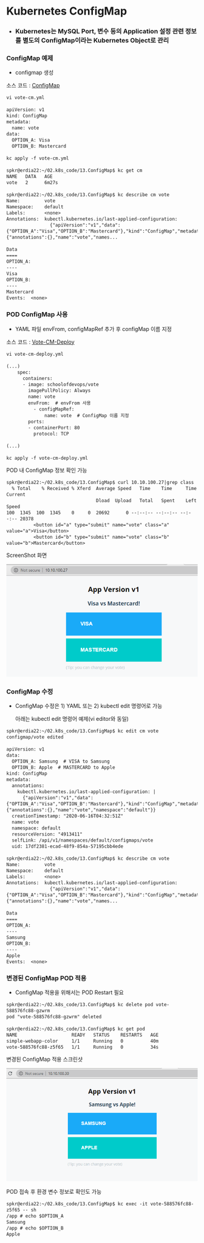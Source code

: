 # Kubernetes ConfigMap

- ### Kubernetes는 MySQL Port, 변수 등의 Application 설정 관련 정보를 별도의 ConfigMap이라는 Kubernetes Object로 관리

### ConfigMap 예제
- configmap 생성

소스 코드 : [ConfigMap](./vote-cm.yml)

```
vi vote-cm.yml

apiVersion: v1
kind: ConfigMap
metadata:
  name: vote
data:
  OPTION_A: Visa
  OPTION_B: Mastercard

kc apply -f vote-cm.yml

spkr@erdia22:~/02.k8s_code/13.ConfigMap$ kc get cm
NAME   DATA   AGE
vote   2      6m27s

spkr@erdia22:~/02.k8s_code/13.ConfigMap$ kc describe cm vote
Name:         vote
Namespace:    default
Labels:       <none>
Annotations:  kubectl.kubernetes.io/last-applied-configuration:
                {"apiVersion":"v1","data":{"OPTION_A":"Visa","OPTION_B":"Mastercard"},"kind":"ConfigMap","metadata":{"annotations":{},"name":"vote","names...

Data
====
OPTION_A:
----
Visa
OPTION_B:
----
Mastercard
Events:  <none>
```

### POD ConfigMap 사용 
- YAML 파일 envFrom, configMapRef 추가 후 configMap 이름 지정 

소스 코드 : [Vote-CM-Deploy](./vote-cm-deploy.yml)
```
vi vote-cm-deploy.yml

(...)
    spec:
      containers:
      - image: schoolofdevops/vote
        imagePullPolicy: Always
        name: vote
        envFrom:  # envFrom 사용 
          - configMapRef:  
              name: vote  # ConfigMap 이름 지정
        ports:
        - containerPort: 80
          protocol: TCP

(...)

kc apply -f vote-cm-deploy.yml
```

POD 내 ConfigMap 정보 확인 가능 
```
spkr@erdia22:~/02.k8s_code/13.ConfigMap$ curl 10.10.100.27|grep class
  % Total    % Received % Xferd  Average Speed   Time    Time     Time  Current
                                 Dload  Upload   Total   Spent    Left  Speed
100  1345  100  1345    0     0  20692      0 --:--:-- --:--:-- --:--:-- 20378
          <button id="a" type="submit" name="vote" class="a" value="a">Visa</button>
          <button id="b" type="submit" name="vote" class="b" value="b">Mastercard</button>
```
ScreenShot 화면

![ScreenShot 화면](./vote-cm.png)

### ConfigMap 수정
- ConfigMap 수정은 1) YAML 또는 2) kubectl edit 명령어로 가능

  아래는 kubectl edit 명령어 예제(vi editor와 동일)

```
spkr@erdia22:~/02.k8s_code/13.ConfigMap$ kc edit cm vote
configmap/vote edited

apiVersion: v1
data:
  OPTION_A: Samsung  # VISA to Samsung
  OPTION_B: Apple  # MASTERCARD to Apple
kind: ConfigMap
metadata:
  annotations:
    kubectl.kubernetes.io/last-applied-configuration: |
      {"apiVersion":"v1","data":{"OPTION_A":"Visa","OPTION_B":"Mastercard"},"kind":"ConfigMap","metadata":{"annotations":{},"name":"vote","namespace":"default"}}
  creationTimestamp: "2020-06-16T04:32:51Z"
  name: vote
  namespace: default
  resourceVersion: "4913411"
  selfLink: /api/v1/namespaces/default/configmaps/vote
  uid: 17df2381-ecad-48f9-854a-57195cbb4ede
  
spkr@erdia22:~/02.k8s_code/13.ConfigMap$ kc describe cm vote
Name:         vote
Namespace:    default
Labels:       <none>
Annotations:  kubectl.kubernetes.io/last-applied-configuration:
                {"apiVersion":"v1","data":{"OPTION_A":"Visa","OPTION_B":"Mastercard"},"kind":"ConfigMap","metadata":{"annotations":{},"name":"vote","names...

Data
====
OPTION_A:
----
Samsung
OPTION_B:
----
Apple
Events:  <none>
```

### 변경된 ConfigMap POD 적용
- ConfigMap 적용을 위해서는 POD Restart 필요

```
spkr@erdia22:~/02.k8s_code/13.ConfigMap$ kc delete pod vote-588576fc88-gzwrm
pod "vote-588576fc88-gzwrm" deleted

spkr@erdia22:~/02.k8s_code/13.ConfigMap$ kc get pod
NAME                    READY   STATUS    RESTARTS   AGE
simple-webapp-color     1/1     Running   0          40m
vote-588576fc88-z5f65   1/1     Running   0          34s
```

변경된 ConfigMap 적용 스크린샷

![스크린 샷](./vote-cm-2.png)

POD 접속 후 환경 변수 정보로 확인도 가능
```
spkr@erdia22:~/02.k8s_code/13.ConfigMap$ kc exec -it vote-588576fc88-z5f65 -- sh
/app # echo $OPTION_A
Samsung
/app # echo $OPTION_B
Apple
```
